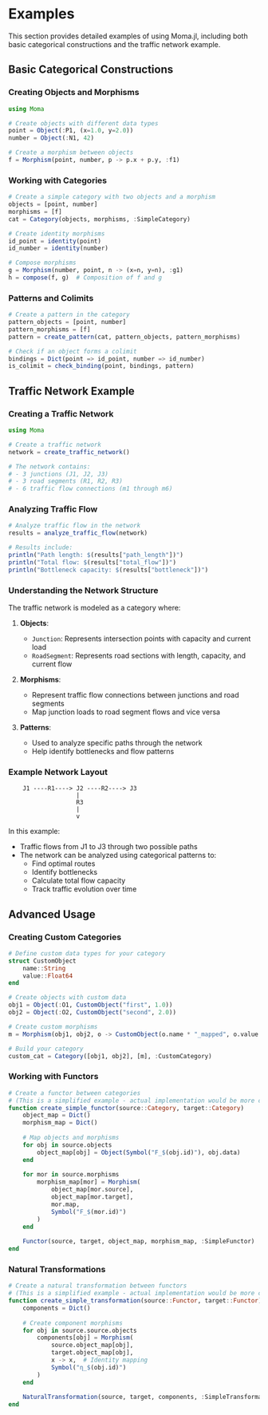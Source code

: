 # Examples

This section provides detailed examples of using Moma.jl, including both basic categorical constructions and the traffic network example.

## Basic Categorical Constructions

### Creating Objects and Morphisms

```julia
using Moma

# Create objects with different data types
point = Object(:P1, (x=1.0, y=2.0))
number = Object(:N1, 42)

# Create a morphism between objects
f = Morphism(point, number, p -> p.x + p.y, :f1)
```

### Working with Categories

```julia
# Create a simple category with two objects and a morphism
objects = [point, number]
morphisms = [f]
cat = Category(objects, morphisms, :SimpleCategory)

# Create identity morphisms
id_point = identity(point)
id_number = identity(number)

# Compose morphisms
g = Morphism(number, point, n -> (x=n, y=n), :g1)
h = compose(f, g)  # Composition of f and g
```

### Patterns and Colimits

```julia
# Create a pattern in the category
pattern_objects = [point, number]
pattern_morphisms = [f]
pattern = create_pattern(cat, pattern_objects, pattern_morphisms)

# Check if an object forms a colimit
bindings = Dict(point => id_point, number => id_number)
is_colimit = check_binding(point, bindings, pattern)
```

## Traffic Network Example

### Creating a Traffic Network

```julia
using Moma

# Create a traffic network
network = create_traffic_network()

# The network contains:
# - 3 junctions (J1, J2, J3)
# - 3 road segments (R1, R2, R3)
# - 6 traffic flow connections (m1 through m6)
```

### Analyzing Traffic Flow

```julia
# Analyze traffic flow in the network
results = analyze_traffic_flow(network)

# Results include:
println("Path length: $(results["path_length"])")
println("Total flow: $(results["total_flow"])")
println("Bottleneck capacity: $(results["bottleneck"])")
```

### Understanding the Network Structure

The traffic network is modeled as a category where:

1. **Objects**:
   - `Junction`: Represents intersection points with capacity and current load
   - `RoadSegment`: Represents road sections with length, capacity, and current flow

2. **Morphisms**:
   - Represent traffic flow connections between junctions and road segments
   - Map junction loads to road segment flows and vice versa

3. **Patterns**:
   - Used to analyze specific paths through the network
   - Help identify bottlenecks and flow patterns

### Example Network Layout

```
    J1 ----R1----> J2 ----R2----> J3
                   |
                   R3
                   |
                   v
```

In this example:
- Traffic flows from J1 to J3 through two possible paths
- The network can be analyzed using categorical patterns to:
  - Find optimal routes
  - Identify bottlenecks
  - Calculate total flow capacity
  - Track traffic evolution over time

## Advanced Usage

### Creating Custom Categories

```julia
# Define custom data types for your category
struct CustomObject
    name::String
    value::Float64
end

# Create objects with custom data
obj1 = Object(:O1, CustomObject("first", 1.0))
obj2 = Object(:O2, CustomObject("second", 2.0))

# Create custom morphisms
m = Morphism(obj1, obj2, o -> CustomObject(o.name * "_mapped", o.value * 2), :m1)

# Build your category
custom_cat = Category([obj1, obj2], [m], :CustomCategory)
```

### Working with Functors

```julia
# Create a functor between categories
# (This is a simplified example - actual implementation would be more complex)
function create_simple_functor(source::Category, target::Category)
    object_map = Dict()
    morphism_map = Dict()
    
    # Map objects and morphisms
    for obj in source.objects
        object_map[obj] = Object(Symbol("F_$(obj.id)"), obj.data)
    end
    
    for mor in source.morphisms
        morphism_map[mor] = Morphism(
            object_map[mor.source],
            object_map[mor.target],
            mor.map,
            Symbol("F_$(mor.id)")
        )
    end
    
    Functor(source, target, object_map, morphism_map, :SimpleFunctor)
end
```

### Natural Transformations

```julia
# Create a natural transformation between functors
# (This is a simplified example - actual implementation would be more complex)
function create_simple_transformation(source::Functor, target::Functor)
    components = Dict()
    
    # Create component morphisms
    for obj in source.source.objects
        components[obj] = Morphism(
            source.object_map[obj],
            target.object_map[obj],
            x -> x,  # Identity mapping
            Symbol("η_$(obj.id)")
        )
    end
    
    NaturalTransformation(source, target, components, :SimpleTransformation)
end
``` 